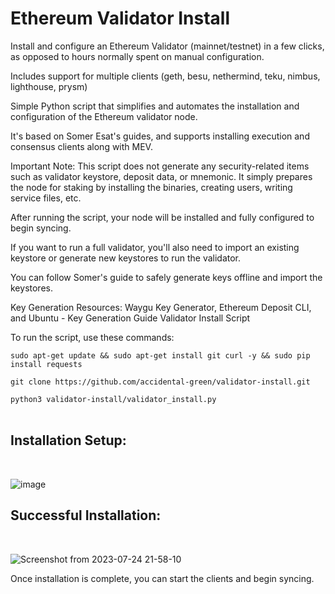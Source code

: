 # Ethereum Validator Install
Install and configure an Ethereum Validator (mainnet/testnet) in a few clicks, as opposed to hours normally spent on manual configuration.

Includes support for multiple clients (geth, besu, nethermind, teku, nimbus, lighthouse, prysm)

Simple Python script that simplifies and automates the installation and configuration of the Ethereum validator node.

It's based on Somer Esat's guides, and supports installing execution and consensus clients along with MEV.

Important Note: This script does not generate any security-related items such as validator keystore, deposit data, or mnemonic. It simply prepares the node for staking by installing the binaries, creating users, writing service files, etc.

After running the script, your node will be installed and fully configured to begin syncing.

If you want to run a full validator, you'll also need to import an existing keystore or generate new keystores to run the validator.

You can follow Somer's guide to safely generate keys offline and import the keystores.

Key Generation Resources: Waygu Key Generator, Ethereum Deposit CLI, and Ubuntu - Key Generation Guide
Validator Install Script

To run the script, use these commands:

`sudo apt-get update && sudo apt-get install git curl -y && sudo pip install requests`

`git clone https://github.com/accidental-green/validator-install.git`

`python3 validator-install/validator_install.py`
<br>
<br>
## **Installation Setup:**
<br>

![image](https://github.com/accidental-green/validator-install/assets/72235883/4c43d9fd-d6d4-4db0-b835-b7ad5bf1d0a2)



## **Successful Installation:**
<br>

![Screenshot from 2023-07-24 21-58-10](https://github.com/accidental-green/validator-install/assets/72235883/32356d0e-7585-4c27-bfa5-6206218b2ef7)


Once installation is complete, you can start the clients and begin syncing.

